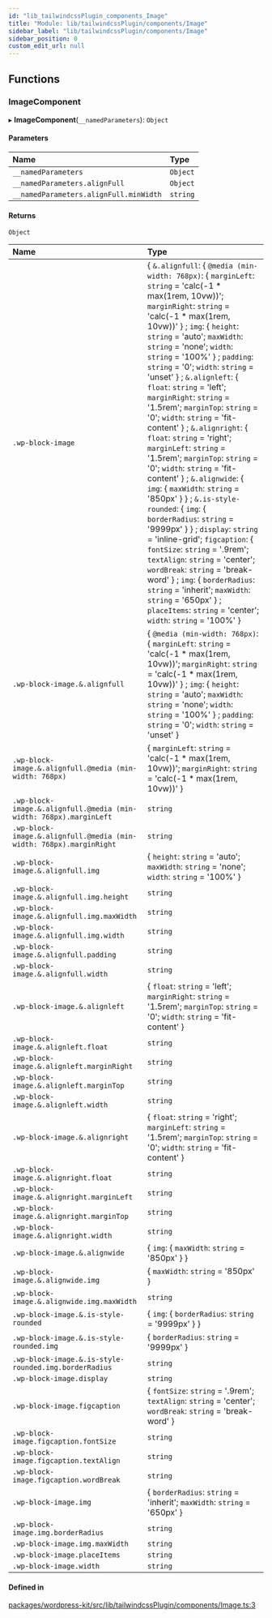 ```yaml
---
id: "lib_tailwindcssPlugin_components_Image"
title: "Module: lib/tailwindcssPlugin/components/Image"
sidebar_label: "lib/tailwindcssPlugin/components/Image"
sidebar_position: 0
custom_edit_url: null
---
```


## Functions

### ImageComponent

▸ **ImageComponent**(`__namedParameters`): `Object`

#### Parameters

| Name | Type |
| :------ | :------ |
| `__namedParameters` | `Object` |
| `__namedParameters.alignFull` | `Object` |
| `__namedParameters.alignFull.minWidth` | `string` |

#### Returns

`Object`

| Name | Type |
| :------ | :------ |
| `.wp-block-image` | { `&.alignfull`: { `@media (min-width: 768px)`: { `marginLeft`: `string` = 'calc(-1 * max(1rem, 10vw))'; `marginRight`: `string` = 'calc(-1 * max(1rem, 10vw))' } ; `img`: { `height`: `string` = 'auto'; `maxWidth`: `string` = 'none'; `width`: `string` = '100%' } ; `padding`: `string` = '0'; `width`: `string` = 'unset' } ; `&.alignleft`: { `float`: `string` = 'left'; `marginRight`: `string` = '1.5rem'; `marginTop`: `string` = '0'; `width`: `string` = 'fit-content' } ; `&.alignright`: { `float`: `string` = 'right'; `marginLeft`: `string` = '1.5rem'; `marginTop`: `string` = '0'; `width`: `string` = 'fit-content' } ; `&.alignwide`: { `img`: { `maxWidth`: `string` = '850px' }  } ; `&.is-style-rounded`: { `img`: { `borderRadius`: `string` = '9999px' }  } ; `display`: `string` = 'inline-grid'; `figcaption`: { `fontSize`: `string` = '.9rem'; `textAlign`: `string` = 'center'; `wordBreak`: `string` = 'break-word' } ; `img`: { `borderRadius`: `string` = 'inherit'; `maxWidth`: `string` = '650px' } ; `placeItems`: `string` = 'center'; `width`: `string` = '100%' } |
| `.wp-block-image.&.alignfull` | { `@media (min-width: 768px)`: { `marginLeft`: `string` = 'calc(-1 * max(1rem, 10vw))'; `marginRight`: `string` = 'calc(-1 * max(1rem, 10vw))' } ; `img`: { `height`: `string` = 'auto'; `maxWidth`: `string` = 'none'; `width`: `string` = '100%' } ; `padding`: `string` = '0'; `width`: `string` = 'unset' } |
| `.wp-block-image.&.alignfull.@media (min-width: 768px)` | { `marginLeft`: `string` = 'calc(-1 * max(1rem, 10vw))'; `marginRight`: `string` = 'calc(-1 * max(1rem, 10vw))' } |
| `.wp-block-image.&.alignfull.@media (min-width: 768px).marginLeft` | `string` |
| `.wp-block-image.&.alignfull.@media (min-width: 768px).marginRight` | `string` |
| `.wp-block-image.&.alignfull.img` | { `height`: `string` = 'auto'; `maxWidth`: `string` = 'none'; `width`: `string` = '100%' } |
| `.wp-block-image.&.alignfull.img.height` | `string` |
| `.wp-block-image.&.alignfull.img.maxWidth` | `string` |
| `.wp-block-image.&.alignfull.img.width` | `string` |
| `.wp-block-image.&.alignfull.padding` | `string` |
| `.wp-block-image.&.alignfull.width` | `string` |
| `.wp-block-image.&.alignleft` | { `float`: `string` = 'left'; `marginRight`: `string` = '1.5rem'; `marginTop`: `string` = '0'; `width`: `string` = 'fit-content' } |
| `.wp-block-image.&.alignleft.float` | `string` |
| `.wp-block-image.&.alignleft.marginRight` | `string` |
| `.wp-block-image.&.alignleft.marginTop` | `string` |
| `.wp-block-image.&.alignleft.width` | `string` |
| `.wp-block-image.&.alignright` | { `float`: `string` = 'right'; `marginLeft`: `string` = '1.5rem'; `marginTop`: `string` = '0'; `width`: `string` = 'fit-content' } |
| `.wp-block-image.&.alignright.float` | `string` |
| `.wp-block-image.&.alignright.marginLeft` | `string` |
| `.wp-block-image.&.alignright.marginTop` | `string` |
| `.wp-block-image.&.alignright.width` | `string` |
| `.wp-block-image.&.alignwide` | { `img`: { `maxWidth`: `string` = '850px' }  } |
| `.wp-block-image.&.alignwide.img` | { `maxWidth`: `string` = '850px' } |
| `.wp-block-image.&.alignwide.img.maxWidth` | `string` |
| `.wp-block-image.&.is-style-rounded` | { `img`: { `borderRadius`: `string` = '9999px' }  } |
| `.wp-block-image.&.is-style-rounded.img` | { `borderRadius`: `string` = '9999px' } |
| `.wp-block-image.&.is-style-rounded.img.borderRadius` | `string` |
| `.wp-block-image.display` | `string` |
| `.wp-block-image.figcaption` | { `fontSize`: `string` = '.9rem'; `textAlign`: `string` = 'center'; `wordBreak`: `string` = 'break-word' } |
| `.wp-block-image.figcaption.fontSize` | `string` |
| `.wp-block-image.figcaption.textAlign` | `string` |
| `.wp-block-image.figcaption.wordBreak` | `string` |
| `.wp-block-image.img` | { `borderRadius`: `string` = 'inherit'; `maxWidth`: `string` = '650px' } |
| `.wp-block-image.img.borderRadius` | `string` |
| `.wp-block-image.img.maxWidth` | `string` |
| `.wp-block-image.placeItems` | `string` |
| `.wp-block-image.width` | `string` |

#### Defined in

[packages/wordpress-kit/src/lib/tailwindcssPlugin/components/Image.ts:3](https://github.com/pantheon-systems/decoupled-kit-js/blob/e10f27e/packages/wordpress-kit/src/lib/tailwindcssPlugin/components/Image.ts#L3)
